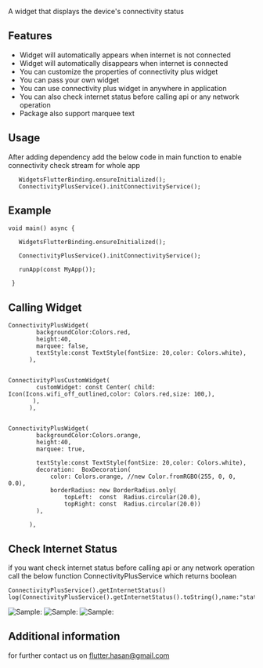A widget that displays the device's connectivity status

## Features

* Widget will automatically appears when internet is not connected
* Widget will automatically disappears when internet is connected
* You can customize the properties of connectivity plus widget
* You can pass your own widget
* You can use connectivity plus widget in anywhere in application
* You can also check internet status before calling api or any network operation
* Package also support marquee text 

## Usage

After adding dependency add the below  code in main function to enable connectivity check stream for whole
app

       WidgetsFlutterBinding.ensureInitialized();
       ConnectivityPlusService().initConnectivityService();

## Example
 
    void main() async {
   
       WidgetsFlutterBinding.ensureInitialized();

       ConnectivityPlusService().initConnectivityService();

       runApp(const MyApp());

     }


## Calling Widget
   
    ConnectivityPlusWidget(
            backgroundColor:Colors.red,
            height:40,
            marquee: false,
            textStyle:const TextStyle(fontSize: 20,color: Colors.white),
          ),


    ConnectivityPlusCustomWidget(
            customWidget: const Center( child: Icon(Icons.wifi_off_outlined,color: Colors.red,size: 100,),
           ),
          ),

    
    ConnectivityPlusWidget(
            backgroundColor:Colors.orange,
            height:40,
            marquee: true,

            textStyle:const TextStyle(fontSize: 20,color: Colors.white),
            decoration:  BoxDecoration(
                color: Colors.orange, //new Color.fromRGBO(255, 0, 0, 0.0),
                borderRadius: new BorderRadius.only(
                    topLeft:  const  Radius.circular(20.0),
                    topRight: const  Radius.circular(20.0))
            ),

          ),

## Check Internet Status 


if you want check internet status before calling api or any network operation call the below function ConnectivityPlusService which returns boolean

    ConnectivityPlusService().getInternetStatus()
    log(ConnectivityPlusService().getInternetStatus().toString(),name:"status");


![Sample: ](https://firebasestorage.googleapis.com/v0/b/fluttermania-eebe3.appspot.com/o/connectivity_plus_media%2Fezgif-3-4213079cb3.gif?alt=media&token=2ae8023d-52ae-48e6-825c-94a98ace8bb9)
![Sample: ](https://firebasestorage.googleapis.com/v0/b/fluttermania-eebe3.appspot.com/o/connectivity_plus_media%2F1677491833746.JPEG?alt=media&token=c76ee3bb-10d8-4b2f-ab4d-3278fa17c884)
![Sample: ](https://firebasestorage.googleapis.com/v0/b/fluttermania-eebe3.appspot.com/o/connectivity_plus_media%2F1677493521249.JPEG?alt=media&token=d5fcc1ed-5ebf-40c1-a237-457da3a44112)


## Additional information

for further contact us on flutter.hasan@gmail.com
  

